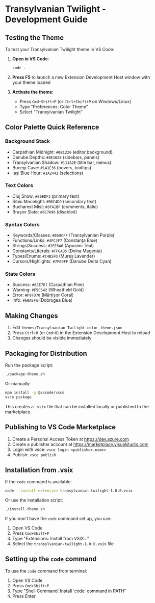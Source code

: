# Transylvanian Twilight - Development Guide

## Testing the Theme

To test your Transylvanian Twilight theme in VS Code:

1. **Open in VS Code**:
   ```bash
   code .
   ```

2. **Press F5** to launch a new Extension Development Host window with your theme loaded

3. **Activate the theme**:
   - Press `Cmd+Shift+P` (or `Ctrl+Shift+P` on Windows/Linux)
   - Type "Preferences: Color Theme"
   - Select "Transylvanian Twilight"

## Color Palette Quick Reference

### Background Stack
- Carpathian Midnight: `#0B1220` (editor.background)
- Danube Depths: `#0E1628` (sidebars, panels)
- Transylvanian Shadow: `#111A2E` (title bar, menus)
- Bucegi Cave: `#141E36` (hovers, tooltips)
- Iași Blue Hour: `#1A2442` (selections)

### Text Colors
- Cluj Snow: `#E6EDF3` (primary text)
- Sibiu Moonlight: `#B8C4D9` (secondary text)
- Bucharest Mist: `#8FA1BF` (comments, italic)
- Brașov Slate: `#6C7A96` (disabled)

### Syntax Colors
- Keywords/Classes: `#B69CFF` (Transylvanian Purple)
- Functions/Links: `#4FC3F7` (Constanța Blue)
- Strings/Success: `#2EE6A6` (Apuseni Teal)
- Constants/Literals: `#FF6AD5` (Doina Magenta)
- Types/Enums: `#C4B5FD` (Mureș Lavender)
- Cursors/Highlights: `#7FE9FF` (Danube Delta Cyan)

### State Colors
- Success: `#6EE7B7` (Carpathian Pine)
- Warning: `#F5C542` (Wheatfield Gold)
- Error: `#F97070` (Mărțișor Coral)
- Info: `#60A5FA` (Dobrogea Blue)

## Making Changes

1. Edit `themes/Transylvanian Twilight-color-theme.json`
2. Press `Ctrl+R` (or `Cmd+R`) in the Extension Development Host to reload
3. Changes should be visible immediately

## Packaging for Distribution

Run the package script:
```bash
./package-theme.sh
```

Or manually:
```bash
npm install -g @vscode/vsce
vsce package
```

This creates a `.vsix` file that can be installed locally or published to the marketplace.

## Publishing to VS Code Marketplace

1. Create a Personal Access Token at https://dev.azure.com
2. Create a publisher account at https://marketplace.visualstudio.com
3. Login with vsce: `vsce login <publisher-name>`
4. Publish: `vsce publish`

## Installation from .vsix

If the `code` command is available:
```bash
code --install-extension transylvanian-twilight-1.0.0.vsix
```

Or use the installation script:
```bash
./install-theme.sh
```

If you don't have the `code` command set up, you can:
1. Open VS Code
2. Press `Cmd+Shift+P`
3. Type "Extensions: Install from VSIX..."
4. Select the `transylvanian-twilight-1.0.0.vsix` file

## Setting up the `code` command

To use the `code` command from terminal:
1. Open VS Code
2. Press `Cmd+Shift+P`
3. Type "Shell Command: Install 'code' command in PATH"
4. Press Enter
